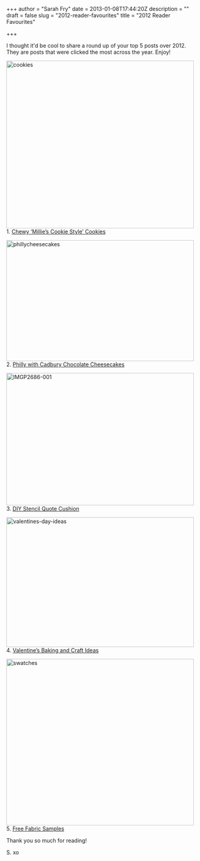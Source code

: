 +++
author = "Sarah Fry"
date = 2013-01-08T17:44:20Z
description = ""
draft = false
slug = "2012-reader-favourites"
title = "2012 Reader Favourites"

+++


I thought it'd be cool to share a round up of your top 5 posts over 2012. They are posts that were clicked the most across the year. Enjoy!

<a href="http://sweetaspi.co.uk/images/2013/01/cookies.jpg"><img class="alignnone size-full wp-image-1444" alt="cookies" src="http://sweetaspi.co.uk/images/2013/01/cookies.jpg" width="490" height="438" /></a>
1. <a href="http://sweetaspi.co.uk/2012/05/31/chewy-millies-cookie-style-cookies/" target="_blank">Chewy ‘Millie’s Cookie Style’ Cookies</a>

<a href="http://sweetaspi.co.uk/images/2013/01/phillycheesecakes.jpg"><img class="alignnone size-full wp-image-1445" alt="phillycheesecakes" src="http://sweetaspi.co.uk/images/2013/01/phillycheesecakes.jpg" width="490" height="316" /></a>
2. <a href="http://sweetaspi.co.uk/2012/03/12/philly-with-cadbury-chocolate-cheesecakes/" target="_blank">Philly with Cadbury Chocolate Cheesecakes</a>

<a href="http://sweetaspi.co.uk/images/2013/01/IMGP2686-001.jpg"><img class="alignnone size-full wp-image-1447" alt="IMGP2686-001" src="http://sweetaspi.co.uk/images/2013/01/IMGP2686-001.jpg" width="490" height="346" /></a>
3. <a href="http://sweetaspi.co.uk/2012/04/01/diy-stencil-quote-cushion/" target="_blank">DIY Stencil Quote Cushion</a>

<a href="http://sweetaspi.co.uk/images/2013/01/valentines-day-ideas.jpg"><img class="size-full wp-image-1451 alignnone" alt="valentines-day-ideas" src="http://sweetaspi.co.uk/images/2013/01/valentines-day-ideas.jpg" width="490" height="339" /></a>
4. <a href="http://sweetaspi.co.uk/2012/02/08/valentines-baking-and-craft-ideas/" target="_blank">Valentine’s Baking and Craft Ideas</a>

<a href="http://sweetaspi.co.uk/images/2013/01/swatches.jpg"><img class="alignnone size-full wp-image-1454" alt="swatches" src="http://sweetaspi.co.uk/images/2013/01/swatches.jpg" width="490" height="435" /></a>
5. <a href="http://sweetaspi.co.uk/2012/04/09/free-fabric-samples/" target="_blank">Free Fabric Samples</a>

Thank you so much for reading!

S. xo

